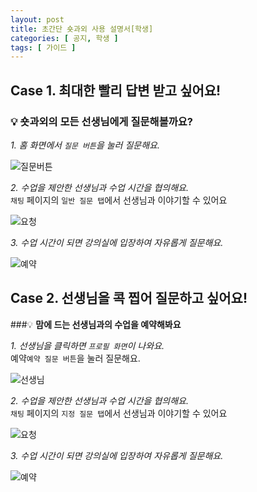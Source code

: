 ```yaml
---
layout: post
title: 초간단 숏과외 사용 설명서[학생]
categories: [ 공지, 학생 ]
tags: [ 가이드 ]
---
```


## Case 1. 최대한 빨리 답변 받고 싶어요!
### 💡 **숏과외의 모든 선생님에게 질문해볼까요?**

*1. 홈 화면에서 `질문 버튼`을 눌러 질문해요.*

![질문버튼](https://github.com/amicably-until-the-end/amicably-until-the-end.github.io/assets/52066828/46c933d4-d448-494b-867a-c470ccfb9929)

*2. 수업을 제안한 선생님과 수업 시간을 협의해요.*  
`채팅` 페이지의 `일반 질문 탭`에서 선생님과 이야기할 수 있어요

![요청](https://github.com/amicably-until-the-end/amicably-until-the-end.github.io/assets/52066828/c8b581d7-6a68-4845-be5e-f12f25230198)

*3. 수업 시간이 되면 강의실에 입장하여 자유롭게 질문해요.*

![예약](https://github.com/amicably-until-the-end/amicably-until-the-end.github.io/assets/52066828/3fdcc7ed-0287-47ec-a4b8-76c9b33885bc)

## Case 2. 선생님을 콕 찝어 질문하고 싶어요!
###💡 **맘에 드는 선생님과의 수업을 예약해봐요**

*1. 선생님을 클릭하면 `프로필 화면`이 나와요.*  
예약`예약 질문 버튼`을 눌러 질문해요.   

![선생님](https://github.com/amicably-until-the-end/amicably-until-the-end.github.io/assets/52066828/3de516e5-3847-4791-86dc-3d6240edc313)

*2. 수업을 제안한 선생님과 수업 시간을 협의해요.*  
`채팅` 페이지의 `지정 질문 탭`에서 선생님과 이야기할 수 있어요   

![요청](https://github.com/amicably-until-the-end/amicably-until-the-end.github.io/assets/52066828/c8b581d7-6a68-4845-be5e-f12f25230198)

*3. 수업 시간이 되면 강의실에 입장하여 자유롭게 질문해요.*

![예약](https://github.com/amicably-until-the-end/amicably-until-the-end.github.io/assets/52066828/3fdcc7ed-0287-47ec-a4b8-76c9b33885bc)
